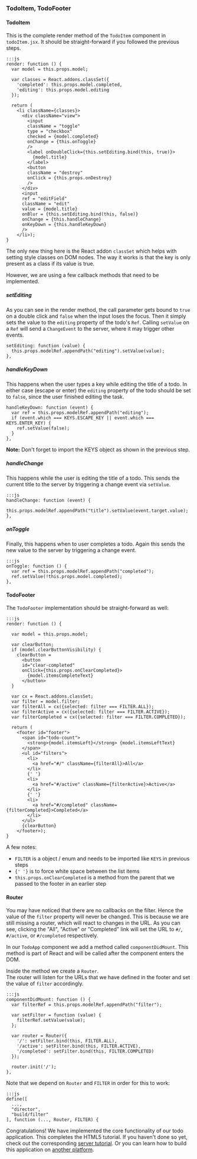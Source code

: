 ### TodoItem, TodoFooter

#### TodoItem

This is the complete render method of the `TodoItem` component in `todoItem.jsx`.
It should be straight-forward if you followed the previous steps.

    :::js
    render: function () {
      var model = this.props.model;
      
      var classes = React.addons.classSet({
        'completed': this.props.model.completed,
        'editing': this.props.model.editing
      });

      return (
        <li className={classes}>
          <div className="view">
            <input
            className = "toggle"
            type = "checkbox"
            checked = {model.completed}
            onChange = {this.onToggle}
            />
            <label onDoubleClick={this.setEditing.bind(this, true)}>
              {model.title}
            </label>
            <button
            className = "destroy"
            onClick = {this.props.onDestroy}
            />
          </div>
          <input
          ref = "editField"
          className = "edit"
          value = {model.title}
          onBlur = {this.setEditing.bind(this, false)}
          onChange = {this.handleChange}
          onKeyDown = {this.handleKeyDown}
          />
        </li>);
    }
    
The only new thing here is the React addon `classSet` which helps with setting style classes on DOM nodes.
The way it works is that the key is only present as a class if its value is true.

However, we are using a few callback methods that need to be implemented.
    
##### setEditing

As you can see in the render method, the call parameter gets bound to `true` on a double click and `false` when the input loses the focus.
Then it simply sets the value to the `editing` property of the todo's `Ref`. 
Calling `setValue` on a `Ref` will send a `ChangeEvent` to the server, where it may trigger other events.

    setEditing: function (value) {
      this.props.modelRef.appendPath("editing").setValue(value);
    },
    
##### handleKeyDown

This happens when the user types a key while editing the title of a todo.
In either case (escape or enter) the `editing` property of the todo should be set to `false`,
since the user finished editing the task.

    handleKeyDown: function (event) {
      var ref = this.props.modelRef.appendPath("editing");
      if (event.which === KEYS.ESCAPE_KEY || event.which === KEYS.ENTER_KEY) {
        ref.setValue(false);
      }
    },
    
<div class="alert alert-info">
    <strong>Note:</strong> Don't forget to import the KEYS object as shown in the previous step.
</div>

##### handleChange

This happens while the user is editing the title of a todo.
This sends the current title to the server by triggering a change event via `setValue`.

    :::js
    handleChange: function (event) {
      this.props.modelRef.appendPath("title").setValue(event.target.value);
    },
    
##### onToggle

Finally, this happens when to user completes a todo.
Again this sends the new value to the server by triggering a change event.

    :::js
    onToggle: function () {
      var ref = this.props.modelRef.appendPath("completed");
      ref.setValue(!this.props.model.completed);
    },
    
#### TodoFooter

The `TodoFooter` implementation should be straight-forward as well:

    :::js
    render: function () {
      
      var model = this.props.model;

      var clearButton;
      if (model.clearButtonVisibility) {
        clearButton =
          <button
          id="clear-completed"
          onClick={this.props.onClearCompleted}>
            {model.itemsCompleteText}
          </button>
      }

      var cx = React.addons.classSet;
      var filter = model.filter;
      var filterAll = cx({selected: filter === FILTER.ALL});
      var filterActive = cx({selected: filter === FILTER.ACTIVE});
      var filterCompleted = cx({selected: filter === FILTER.COMPLETED});
      
      return (
        <footer id="footer">
          <span id="todo-count">
            <strong>{model.itemsLeft}</strong> {model.itemsLeftText}
          </span>
          <ul id="filters">
            <li>
              <a href="#/" className={filterAll}>All</a>
            </li>
            {' '}
            <li>
              <a href="#/active" className={filterActive}>Active</a>
            </li>
            {' '}
            <li>
              <a href="#/completed" className={filterCompleted}>Completed</a>
            </li>
          </ul>
          {clearButton}
        </footer>);
    }
    
A few notes:

* `FILTER` is a object / enum and needs to be imported like `KEYS` in previous steps
* `{' '}` is to force white space between the list items
* `this.props.onClearCompleted` is a method from the parent that we passed to the footer in an earlier step

#### Router

You may have noticed that there are no callbacks on the filter. 
Hence the value of the `filter` property will never be changed.
This is because we are still missing a router, which will react to changes in the URL.
As you can see, clicking the "All", "Active" or "Completed" link will set the URL to `#/`, `#/active`, or `#/completed` respectively.

In our `TodoApp` component we add a method called `componentDidMount`. 
This method is part of React and will be called after the component enters the DOM.

Inside the method we create a `Router`.  
The router will listen for the URLs that we have defined in the footer and set the value of `filter` accordingly.

    :::js
    componentDidMount: function () {
      var filterRef = this.props.modelRef.appendPath("filter");
        
      var setFilter = function (value) {
        filterRef.setValue(value);
      };
      
      var router = Router({
        '/': setFilter.bind(this, FILTER.ALL),
        '/active': setFilter.bind(this, FILTER.ACTIVE),
        '/completed': setFilter.bind(this, FILTER.COMPLETED)
      });
      
      router.init('/');
    },
    
Note that we depend on `Router` and `FILTER` in order for this to work:
    
    :::js
    define([
      ...,
      "director",
      "build/filter"
    ], function (..., Router, FILTER) {
    
Congratulations! We have implemented the core functionality of our todo application.
This completes the HTML5 tutorial.
If you haven't done so yet, check out the corresponding [server tutorial][1].
Or you can learn how to build this application on [another platform][2].

[1]: http://www.ankor.io/tutorials/server
[2]: http://www.ankor.io/tutorials


